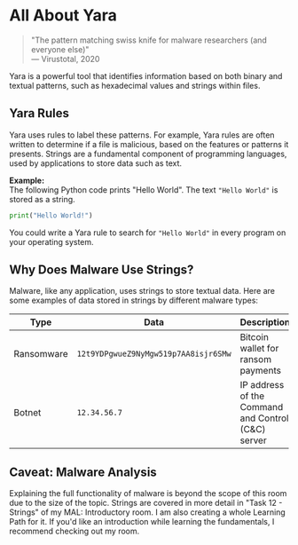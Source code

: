 # All About Yara

> "The pattern matching swiss knife for malware researchers (and everyone else)"  
> — Virustotal, 2020

Yara is a powerful tool that identifies information based on both binary and textual patterns, such as hexadecimal values and strings within files.

## Yara Rules

Yara uses rules to label these patterns. For example, Yara rules are often written to determine if a file is malicious, based on the features or patterns it presents. Strings are a fundamental component of programming languages, used by applications to store data such as text.

**Example:**  
The following Python code prints "Hello World". The text `"Hello World"` is stored as a string.

```python
print("Hello World!")
```

You could write a Yara rule to search for `"Hello World"` in every program on your operating system.

## Why Does Malware Use Strings?

Malware, like any application, uses strings to store textual data. Here are some examples of data stored in strings by different malware types:

| Type        | Data                              | Description                                 |
|-------------|-----------------------------------|---------------------------------------------|
| Ransomware  | `12t9YDPgwueZ9NyMgw519p7AA8isjr6SMw` | Bitcoin wallet for ransom payments          |
| Botnet      | `12.34.56.7`                      | IP address of the Command and Control (C&C) server |

## Caveat: Malware Analysis

Explaining the full functionality of malware is beyond the scope of this room due to the size of the topic. Strings are covered in more detail in "Task 12 - Strings" of my MAL: Introductory room. I am also creating a whole Learning Path for it. If you'd like an introduction while learning the fundamentals, I recommend checking out my room.